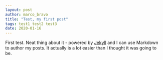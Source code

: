 ```yaml
---
layout: post
author: marco_bravo
title: "Test, my first post"
tags: test1 test2 test3
date: 2020-01-16
---
```


First test. Neat thing about it - powered by [Jekyll](http://jekyllrb.com) and I can use Markdown to author my posts. It actually is a lot easier than I thought it was going to be.
